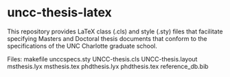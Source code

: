 # uncc-thesis-latex
This repository provides LaTeX class (.cls) and style (.sty) files that facilitate specifying Masters and Doctoral thesis documents that conform to the specifications of the UNC Charlotte graduate school.

Files:
makefile
unccspecs.sty
UNCC-thesis.cls
UNCC-thesis.layout
msthesis.lyx
msthesis.tex
phdthesis.lyx
phdthesis.tex
reference_db.bib
